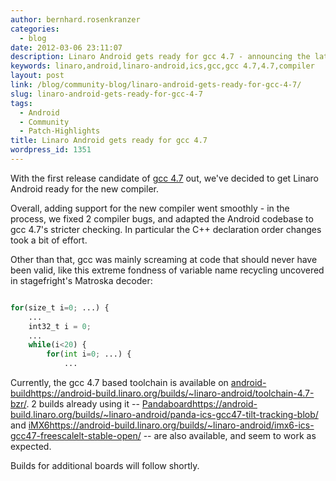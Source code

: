 ```yaml
---
author: bernhard.rosenkranzer
categories:
  - blog
date: 2012-03-06 23:11:07
description: Linaro Android gets ready for gcc 4.7 - announcing the latest patchset.
keywords: linaro,android,linaro-android,ics,gcc,gcc 4.7,4.7,compiler
layout: post
link: /blog/community-blog/linaro-android-gets-ready-for-gcc-4-7/
slug: linaro-android-gets-ready-for-gcc-4-7
tags:
  - Android
  - Community
  - Patch-Highlights
title: Linaro Android gets ready for gcc 4.7
wordpress_id: 1351
---
```


With the first release candidate of [gcc 4.7](http://gcc.gnu.org/ml/gcc/2012-03/msg00014.html) out, we've decided to get Linaro Android ready for the new compiler.

Overall, adding support for the new compiler went smoothly - in the process, we fixed 2 compiler bugs, and adapted the Android codebase to gcc 4.7's stricter checking. In particular the C++ declaration order changes took a bit of effort.

Other than that, gcc was mainly screaming at code that should never have been valid, like this extreme fondness of variable name recycling uncovered in stagefright's Matroska decoder:

```python

for(size_t i=0; ...) {
    ...
    int32_t i = 0;
    ...
    while(i<20) {
        for(int i=0; ...) {
            ...

```

Currently, the gcc 4.7 based toolchain is available on [android-build]()https://android-build.linaro.org/builds/~linaro-android/toolchain-4.7-bzr/. 2 builds already using it -- [Pandaboard]()https://android-build.linaro.org/builds/~linaro-android/panda-ics-gcc47-tilt-tracking-blob/ and [iMX6]()https://android-build.linaro.org/builds/~linaro-android/imx6-ics-gcc47-freescalelt-stable-open/ -- are also available, and seem to work as expected.

Builds for additional boards will follow shortly.
